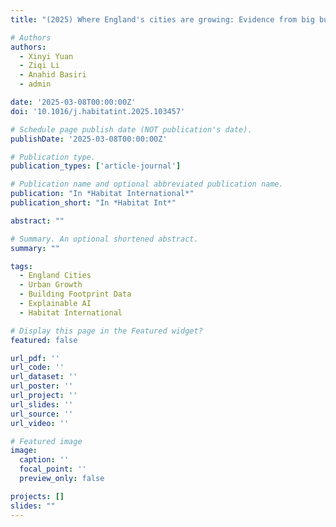 ```yaml
---
title: "(2025) Where England's cities are growing: Evidence from big building footprint data and explainable AI. Habitat International, 163, 103457"

# Authors
authors:
  - Xinyi Yuan
  - Ziqi Li
  - Anahid Basiri
  - admin

date: '2025-03-08T00:00:00Z'
doi: '10.1016/j.habitatint.2025.103457'

# Schedule page publish date (NOT publication's date).
publishDate: '2025-03-08T00:00:00Z'

# Publication type.
publication_types: ['article-journal']

# Publication name and optional abbreviated publication name.
publication: "In *Habitat International*"
publication_short: "In *Habitat Int*"

abstract: ""

# Summary. An optional shortened abstract.
summary: ""

tags:
  - England Cities
  - Urban Growth
  - Building Footprint Data
  - Explainable AI
  - Habitat International

# Display this page in the Featured widget?
featured: false

url_pdf: ''
url_code: ''
url_dataset: ''
url_poster: ''
url_project: ''
url_slides: ''
url_source: ''
url_video: ''

# Featured image
image:
  caption: ''
  focal_point: ''
  preview_only: false

projects: []
slides: ""
---
```

